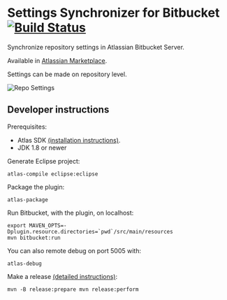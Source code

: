 # Settings Synchronizer for Bitbucket [![Build Status](https://travis-ci.org/tomasbjerre/settings-synchronizer-for-bitbucket-plugin.svg?branch=master)](https://travis-ci.org/tomasbjerre/settings-synchronizer-for-bitbucket-plugin)

Synchronize repository settings in Atlassian Bitbucket Server.

Available in [Atlassian Marketplace](https://marketplace.atlassian.com/plugins/se.bjurr.ssfb.settings-synchronizer-for-bitbucket/server/overview).


Settings can be made on repository level.

![Repo Settings](https://raw.githubusercontent.com/tomasbjerre/settings-synchronizer-for-bitbucket-plugin/master/sandbox/repoadmin.png)

## Developer instructions
Prerequisites:

* Atlas SDK [(installation instructions)](https://developer.atlassian.com/docs/getting-started/set-up-the-atlassian-plugin-sdk-and-build-a-project).
* JDK 1.8 or newer

Generate Eclipse project:
```
atlas-compile eclipse:eclipse
```

Package the plugin:
```
atlas-package
```

Run Bitbucket, with the plugin, on localhost:
```
export MAVEN_OPTS=-Dplugin.resource.directories=`pwd`/src/main/resources
mvn bitbucket:run
```

You can also remote debug on port 5005 with:
```
atlas-debug
```

Make a release [(detailed instructions)](https://developer.atlassian.com/docs/common-coding-tasks/development-cycle/packaging-and-releasing-your-plugin):
```
mvn -B release:prepare mvn release:perform
```
